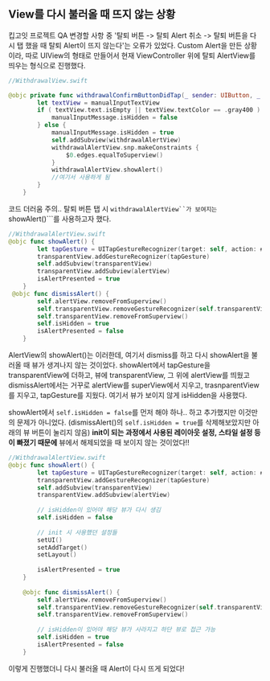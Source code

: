 ## View를 다시 불러올 때 뜨지 않는 상황
킵고잇 프로젝트 QA 변경할 사항 중 '탈퇴 버튼 -> 탈퇴 Alert 취소 -> 탈퇴 버튼을 다시 탭 했을 때 탈퇴 Alert이 뜨지 않는다'는 오류가 있었다.
Custom Alert을 만든 상황이라, 따로 UIView의 형태로 만들어서 현재 ViewController 위에 탈퇴 AlertView를 띄우는 형식으로 진행했다. 

```swift
//WithdrawalView.swift

@objc private func withdrawalConfirmButtonDidTap(_ sender: UIButton, _ textView: UITextView) {
        let textView = manualInputTextView
        if ( textView.text.isEmpty || textView.textColor == .gray400 ) && manualInputCheckBox.isSelected {
            manualInputMessage.isHidden = false
        } else {
            manualInputMessage.isHidden = true
            self.addSubview(withdrawalAlertView)
            withdrawalAlertView.snp.makeConstraints {
                $0.edges.equalToSuperview()
            }
            withdrawalAlertView.showAlert()
            //여기서 사용하게 됨
        }
    }
```
코드 더러움 주의..
탈퇴 버튼 탭 시 ```withdrawalAlertView``가 보여지는 ```showAlert()```를 사용하고자 했다.

```swift
//WithdrawalAlertView.swift
@objc func showAlert() {
        let tapGesture = UITapGestureRecognizer(target: self, action: #selector(dismissAlert))
        transparentView.addGestureRecognizer(tapGesture)
        self.addSubview(transparentView)
        transparentView.addSubview(alertView)
        isAlertPresented = true
    }
 @objc func dismissAlert() {
        self.alertView.removeFromSuperview()
        self.transparentView.removeGestureRecognizer(self.transparentView.gestureRecognizers!.first!)
        self.transparentView.removeFromSuperview()
        self.isHidden = true
        isAlertPresented = false
    }
```
AlertView의 showAlert()는 이러한데, 여기서 dismiss를 하고 다시 showAlert을 불러올 때 뷰가 생겨나지 않는 것이었다.
showAlert에서 tapGesture을 transparentView에 더하고, 뷰에 transparentView, 그 위에 alertView를 띄웠고
dismissAlert에서는 거꾸로 alertView를 superView에서 지우고, trasnparentView를 지우고, tapGesture를 지웠다. 
여기서 뷰가 보이지 않게 isHidden을 사용했다.

showAlert에서 ```self.isHidden = false```를 먼저 해야 하나.. 하고 추가했지만 이것만의 문제가 아니었다. (dismissAlert()의 ```self.isHidden = true```를 삭제해보았지만 아래의 뷰 버튼이 눌리지 않음) 
**init이 되는 과정에서 사용된 레이아웃 설정, 스타일 설정 등이 빠졌기 때문에** 뷰에서 해제되었을 때 보이지 않는 것이었다!!

```swift
//WithdrawalAlertView.swift
@objc func showAlert() {
        let tapGesture = UITapGestureRecognizer(target: self, action: #selector(dismissAlert))
        transparentView.addGestureRecognizer(tapGesture)
        self.addSubview(transparentView)
        transparentView.addSubview(alertView)
        
        // isHidden이 있어야 해당 뷰가 다시 생김
        self.isHidden = false
        
        // init 시 사용했던 설정들
        setUI()
        setAddTarget()
        setLayout()
        
        isAlertPresented = true
    }
    
    @objc func dismissAlert() {
        self.alertView.removeFromSuperview()
        self.transparentView.removeGestureRecognizer(self.transparentView.gestureRecognizers!.first!)
        self.transparentView.removeFromSuperview()
        
        // isHidden이 있어야 해당 뷰가 사라지고 하단 뷰로 접근 가능
        self.isHidden = true
        isAlertPresented = false
    }
```
이렇게 진행했더니 다시 불러올 때 Alert이 다시 뜨게 되었다!

